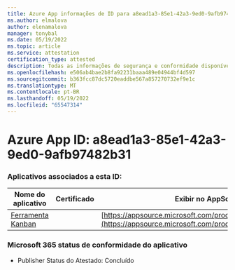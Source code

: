 ```yaml
---
title: Azure App informações de ID para a8ead1a3-85e1-42a3-9ed0-9afb97482b31
ms.author: elmalova
author: elenamalova
manager: tonybal
ms.date: 05/19/2022
ms.topic: article
ms.service: attestation
certification_type: attested
description: Todas as informações de segurança e conformidade disponíveis para a8ead1a3-85e1-42a3-9ed0-9afb97482b31.
ms.openlocfilehash: e506ab4bae2b8fa92231baaa489e04944bf4d597
ms.sourcegitcommit: b363fcc87dc5720eaddbe567a857270732ef9e1c
ms.translationtype: MT
ms.contentlocale: pt-BR
ms.lasthandoff: 05/19/2022
ms.locfileid: "65547314"
---
```

# <a name="azure-app-id-a8ead1a3-85e1-42a3-9ed0-9afb97482b31"></a>Azure App ID: a8ead1a3-85e1-42a3-9ed0-9afb97482b31


### <a name="apps-associated-with-this-id"></a>Aplicativos associados a esta ID:
| **Nome do aplicativo** | **Certificado** | **Exibir no AppSource** |
|--------------|---------------|-----------------------|
| [Ferramenta Kanban](../forward/WA200002121.md) |  | [https://appsource.microsoft.com/product/office/WA200002121](https://appsource.microsoft.com/product/office/WA200002121) |

### <a name="microsoft-365-app-compliance-status"></a>Microsoft 365 status de conformidade do aplicativo
- Publisher Status do Atestado: Concluído
